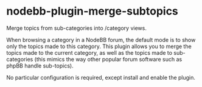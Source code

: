 # nodebb-plugin-merge-subtopics
Merge topics from sub-categories into /category views.

When browsing a category in a NodeBB forum, the default mode is to show only
the topics made to this category. This plugin allows you to merge the topics
made to the current category, as well as the topics made to sub-categories
(this mimics the way other popular forum software such as phpBB handle
sub-topics).

No particular configuration is required, except install and enable the plugin.

